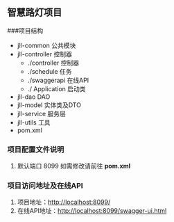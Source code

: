 ## 智慧路灯项目
###项目结构
* jll-common  公共模块
* jll-controller 控制器
    * ./controller 控制器
    * ./schedule  任务
    * ./swaggerapi 在线API
    * ./ Application 启动类
* jll-dao DAO
* jll-model 实体类及DTO
* jll-service 服务层
* jll-utils 工具
* pom.xml

### 项目配置文件说明
1. 默认端口 8099 如需修改请前往 **pom.xml**

### 项目访问地址及在线API
1. 项目地址：[http://localhost:8099/](http://localhost:8099/)
2. 在线API地址：[http://localhost:8099/swagger-ui.html](http://localhost:8099/swagger-ui.html)